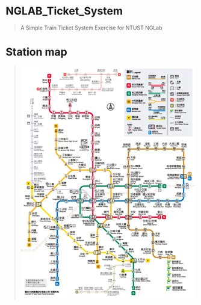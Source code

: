 # NGLAB_Ticket_System
> A Simple Train Ticket System Exercise for NTUST NGLab

# Station map
> ![MRT_Map](./ref/station_map.png)

